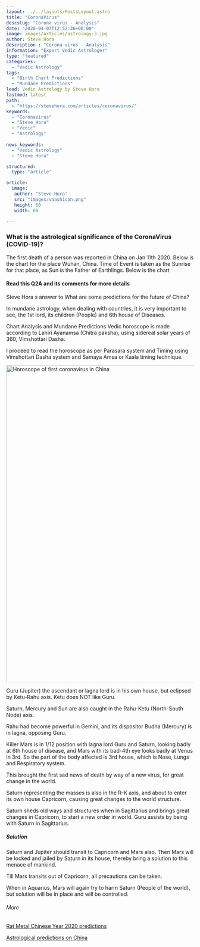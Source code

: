 ```yaml
---
layout: ../../layouts/PostsLayout.astro
title: "CoronaVirus"
descslug: "Corona virus - Analysis"
date: "2020-04-07T12:52:36+06:00"
image: images/articles/astrology-3.jpg
author: Steve Hora
description : "Corona virus - Analysis"
information: "Expert Vedic Astrologer"
type: "featured"
categories: 
  - "Vedic Astrology"
tags:
  - "Birth Chart Predictions"
  - "Mundane Predictions"
lead: Vedic Astrology by Steve Hora
lastmod: latest 
path:
  - "https://stevehora.com/articles/coronavirus/"
keywords:
  - "CoronaVirus"
  - "Steve Hora"
  - "Vedic"
  - "Astrology"
  
news_keywords:
  - "Vedic Astrology"
  - "Steve Hora"

structured:
  type: "article"

article:
  image:
   author: "Steve Hora"
   src: "images/vaashicon.png"
   height: 60
   width: 60
  
---
```


### What is the astrological significance of the CoronaVirus (COVID-19)?


The first death of a person was reported in China on Jan 11th 2020. Below is the chart for the place Wuhan, China. Time of Event is taken as the Sunrise for that place, as Sun is the Father of Earthlings. Below is the chart

#### Read this Q2A and its comments for more details

Steve Hora s answer to What are some predictions for the future of China?

In mundane astrology, when dealing with countries, it is very important to see, the 1st lord, its children (People) and 6th house of Diseases.

Chart Analysis and Mundane Predictions
Vedic horoscope is made according to Lahiri Ayanamsa (Chitra paksha), using sidereal solar years of 360, Vimshottari Dasha.

I proceed to read the horoscope as per Parasara system and Timing using Vimshottari Dasha system and Samaya Amsa or Kaala timing technique.

<img src="/images/articles/covid.png" alt="Horoscope of first coronavirus in China" width="602" height="851">

Guru (Jupiter) the ascendant or lagna lord is in his own house, but eclipsed by Ketu-Rahu axis. Ketu does NOT like Guru.

Saturn, Mercury and Sun are also caught in the Rahu-Ketu (North-South Node) axis.

Rahu had become powerful in Gemini, and its dispositor Budha (Mercury) is in lagna, opposing Guru.

Killer Mars is in 1/12 position with lagna lord Guru and Saturn, looking badly at 6th house of disease, and Mars with its bad-4th eye looks badly at Venus in 3rd. So the part of the body affected is 3rd house, which is Nose, Lungs and Respiratory system.

This brought the first sad news of death by way of a new virus, for great change in the world.

Saturn representing the masses is also in the R-K axis, and about to enter its own house Capricorn, causing great changes to the world structure.

Saturn sheds old ways and structures when in Sagittarius and brings great changes in Capricorn, to start a new order in world. Guru assists by being with Saturn in Sagittarius.


##### Solution

Saturn and Jupiter should transit to Capricorn and Mars also. Then Mars will be locked and jailed by Saturn in its house, thereby bring a solution to this menace of mankind.

Till Mars transits out of Capricorn, all precautions can be taken.

When in Aquarius, Mars will again try to harm Saturn (People of the world), but solution will be in place and will be controlled.


###### More

[Rat Metal Chinese Year 2020 predictions](/articles/new-world-order/)

[Astrological predictions on China](/articles/china/)
